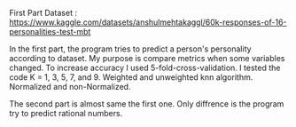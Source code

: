 First Part Dataset : https://www.kaggle.com/datasets/anshulmehtakaggl/60k-responses-of-16-personalities-test-mbt

In the first part, the program tries to predict a person's personality according to dataset. My purpose is compare metrics when some variables changed.
To increase accuracy I used 5-fold-cross-validation.
I tested the code K = 1, 3, 5, 7, and 9. Weighted and unweighted knn algorithm. Normalized and non-Normalized.

The second part is almost same the first one. Only diffrence is the program try to predict rational numbers.
